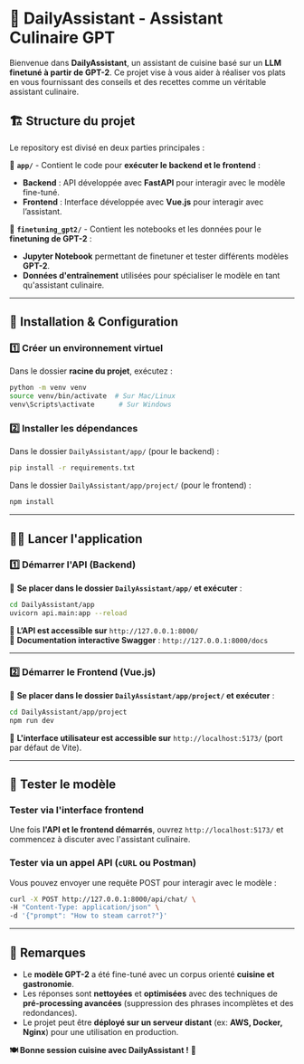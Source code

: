 # 🍳 DailyAssistant - Assistant Culinaire GPT  

Bienvenue dans **DailyAssistant**, un assistant de cuisine basé sur un **LLM finetuné à partir de GPT-2**. Ce projet vise à vous aider à réaliser vos plats en vous fournissant des conseils et des recettes comme un véritable assistant culinaire.  

## 🏗️ Structure du projet  

Le repository est divisé en deux parties principales :  

📂 **`app/`** - Contient le code pour **exécuter le backend et le frontend** :  
- **Backend** : API développée avec **FastAPI** pour interagir avec le modèle fine-tuné.  
- **Frontend** : Interface développée avec **Vue.js** pour interagir avec l’assistant.  

📂 **`finetuning_gpt2/`** - Contient les notebooks et les données pour le **finetuning de GPT-2** :  
- **Jupyter Notebook** permettant de finetuner et tester différents modèles **GPT-2**.  
- **Données d'entraînement** utilisées pour spécialiser le modèle en tant qu'assistant culinaire.  

---

## 🚀 Installation & Configuration  

### **1️⃣ Créer un environnement virtuel**  
Dans le dossier **racine du projet**, exécutez :  
```sh
python -m venv venv
source venv/bin/activate  # Sur Mac/Linux
venv\Scripts\activate      # Sur Windows
```

### **2️⃣ Installer les dépendances**  
Dans le dossier `DailyAssistant/app/` (pour le backend) :  
```sh
pip install -r requirements.txt
```
Dans le dossier `DailyAssistant/app/project/` (pour le frontend) :  
```sh
npm install
```

---

## 🏃‍♂️ Lancer l'application  

### **1️⃣ Démarrer l'API (Backend)**  
📂 **Se placer dans le dossier `DailyAssistant/app/` et exécuter** :  
```sh
cd DailyAssistant/app
uvicorn api.main:app --reload
```
📌 **L’API est accessible sur** `http://127.0.0.1:8000/`  
📌 **Documentation interactive Swagger** : `http://127.0.0.1:8000/docs`  

---

### **2️⃣ Démarrer le Frontend (Vue.js)**  
📂 **Se placer dans le dossier `DailyAssistant/app/project/` et exécuter** :  
```sh
cd DailyAssistant/app/project
npm run dev
```
📌 **L'interface utilisateur est accessible sur** `http://localhost:5173/` (port par défaut de Vite).  

---

## 🎯 Tester le modèle  

### **Tester via l'interface frontend**
Une fois **l'API et le frontend démarrés**, ouvrez `http://localhost:5173/` et commencez à discuter avec l'assistant culinaire.  

### **Tester via un appel API (`cURL` ou Postman)**  
Vous pouvez envoyer une requête POST pour interagir avec le modèle :  
```sh
curl -X POST http://127.0.0.1:8000/api/chat/ \
-H "Content-Type: application/json" \
-d '{"prompt": "How to steam carrot?"}'
```

---

## 📌 Remarques  
- Le **modèle GPT-2** a été fine-tuné avec un corpus orienté **cuisine et gastronomie**.  
- Les réponses sont **nettoyées** et **optimisées** avec des techniques de **pré-processing avancées** (suppression des phrases incomplètes et des redondances).  
- Le projet peut être **déployé sur un serveur distant** (ex: **AWS, Docker, Nginx**) pour une utilisation en production.  

**🍽️ Bonne session cuisine avec DailyAssistant !** 🚀  
